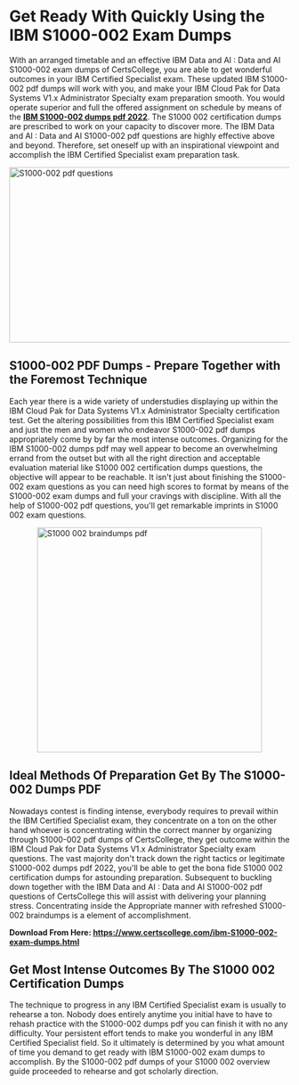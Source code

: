 <h1><strong>Get Ready With Quickly Using the IBM S1000-002 Exam Dumps&nbsp;</strong></h1>
<p><span style="font-weight: 400;">With an arranged timetable and an effective IBM Data and AI : Data and AI S1000-002 exam dumps of CertsCollege, you are able to get wonderful outcomes in your IBM Certified Specialist exam. These updated IBM S1000-002 pdf dumps will work with you, and make your IBM Cloud Pak for Data Systems V1.x Administrator Specialty exam preparation smooth. You would operate superior and full the offered assignment on schedule by means of the <strong><a href="https://www.certscollege.com/ibm-S1000-002-exam-dumps.html">IBM S1000-002 dumps pdf 2022</a></strong>. The S1000 002 certification dumps are prescribed to work on your capacity to discover more. The IBM Data and AI : Data and AI S1000-002 pdf questions are highly effective above and beyond. Therefore, set oneself up with an inspirational viewpoint and accomplish the IBM Certified Specialist exam preparation task.&nbsp;</span></p>
<p><span style="font-weight: 400;"><img style="display: block; margin-left: auto; margin-right: auto;" src="https://i.ibb.co/CPDK3ps/Yellow-and-Blue-Initiative-Blog-Banner.png" alt="S1000-002 pdf questions" width="559" height="315" /></span></p>
<h2><strong>S1000-002 PDF Dumps - Prepare Together with the Foremost Technique</strong></h2>
<p><span style="font-weight: 400;">Each year there is a wide variety of understudies displaying up within the IBM Cloud Pak for Data Systems V1.x Administrator Specialty certification test. Get the altering possibilities from this IBM Certified Specialist exam and just the men and women who endeavor S1000-002 pdf dumps appropriately come by by far the most intense outcomes. Organizing for the IBM S1000-002 dumps pdf may well appear to become an overwhelming errand from the outset but with all the right direction and acceptable evaluation material like S1000 002 certification dumps questions, the objective will appear to be reachable. It isn't just about finishing the S1000-002 exam questions as you can need high scores to format by means of the S1000-002 exam dumps and full your cravings with discipline. With all the help of S1000-002 pdf questions, you'll get remarkable imprints in S1000 002 exam questions.</span></p>
<p><span style="font-weight: 400;"><a href="https://tinyurl.com/5p75hfhv"><img style="display: block; margin-left: auto; margin-right: auto;" src="https://i.ibb.co/9tMrhdY/Teacher-Appreciation-Invitation.png" alt="S1000 002 braindumps pdf " width="404" height="404" /></a></span></p>
<h2><strong>Ideal Methods Of Preparation Get By The S1000-002 Dumps PDF</strong></h2>
<p><span style="font-weight: 400;">Nowadays contest is finding intense, everybody requires to prevail within the IBM Certified Specialist exam, they concentrate on a ton on the other hand whoever is concentrating within the correct manner by organizing through S1000-002 pdf dumps of CertsCollege, they get outcome within the IBM Cloud Pak for Data Systems V1.x Administrator Specialty exam questions. The vast majority don't track down the right tactics or legitimate S1000-002 dumps pdf 2022, you'll be able to get the bona fide S1000 002 certification dumps for astounding preparation. Subsequent to buckling down together with the IBM Data and AI : Data and AI S1000-002 pdf questions of CertsCollege this will assist with delivering your planning stress. Concentrating inside the Appropriate manner with refreshed S1000-002 braindumps is a element of accomplishment.</span></p>
<p><span style="font-weight: 400;"><strong>Download From Here: <a href="https://www.certscollege.com/ibm-S1000-002-exam-dumps.html">https://www.certscollege.com/ibm-S1000-002-exam-dumps.html</a></strong></span></p>
<h2><strong>Get Most Intense Outcomes By The S1000 002 Certification Dumps</strong></h2>
<p><span style="font-weight: 400;">The technique to progress in any IBM Certified Specialist exam is usually to rehearse a ton. Nobody does entirely anytime you initial have to have to rehash practice with the S1000-002 dumps pdf you can finish it with no any difficulty. Your persistent effort tends to make you wonderful in any IBM Certified Specialist field. So it ultimately is determined by you what amount of time you demand to get ready with IBM S1000-002 exam dumps to accomplish. By the S1000-002 pdf dumps of your S1000 002 overview guide proceeded to rehearse and got scholarly direction.</span></p>
